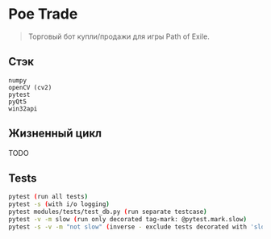 # Poe Trade
> Торговый бот купли/продажи для игры Path of Exile.

## Стэк

    numpy
    openCV (cv2)
    pytest
    pyQt5
    win32api

## Жизненный цикл

TODO


## Tests
```sh
pytest (run all tests)
pytest -s (with i/o logging)
pytest modules/tests/test_db.py (run separate testcase)
pytest -v -m slow (run only decorated tag-mark: @pytest.mark.slow)
pytest -s -v -m "not slow" (inverse - exclude tests decorated with 'slow')
```
